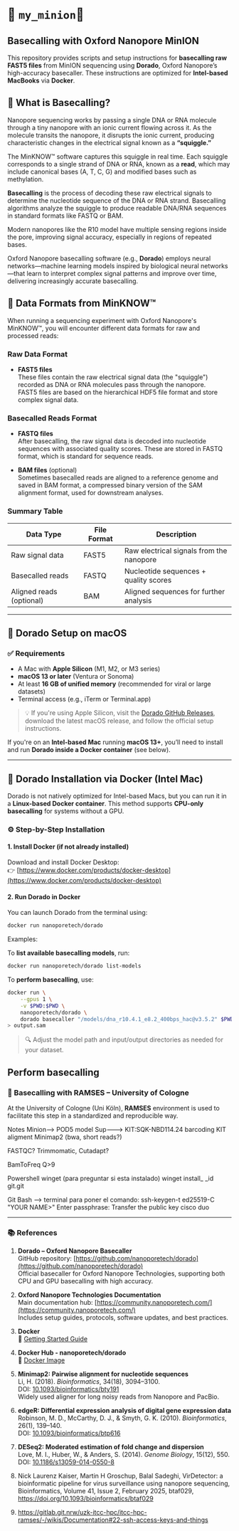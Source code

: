 # 🧬 `my_minion`🦠 

## Basecalling with Oxford Nanopore MinION

This repository provides scripts and setup instructions for **basecalling raw FAST5 files** from MinION sequencing using **Dorado**, Oxford Nanopore’s high-accuracy basecaller. These instructions are optimized for **Intel-based MacBooks** via **Docker**.

## 📖 What is Basecalling?

Nanopore sequencing works by passing a single DNA or RNA molecule through a tiny nanopore with an ionic current flowing across it. As the molecule transits the nanopore, it disrupts the ionic current, producing characteristic changes in the electrical signal known as a **“squiggle.”**

The MinKNOW™ software captures this squiggle in real time. Each squiggle corresponds to a single strand of DNA or RNA, known as a **read**, which may include canonical bases (A, T, C, G) and modified bases such as methylation.

**Basecalling** is the process of decoding these raw electrical signals to determine the nucleotide sequence of the DNA or RNA strand. Basecalling algorithms analyze the squiggle to produce readable DNA/RNA sequences in standard formats like FASTQ or BAM.

Modern nanopores like the R10 model have multiple sensing regions inside the pore, improving signal accuracy, especially in regions of repeated bases.

Oxford Nanopore basecalling software (e.g., **Dorado**) employs neural networks—machine learning models inspired by biological neural networks—that learn to interpret complex signal patterns and improve over time, delivering increasingly accurate basecalling.

## 📂 Data Formats from MinKNOW™

When running a sequencing experiment with Oxford Nanopore's MinKNOW™, you will encounter different data formats for raw and processed reads:

### Raw Data Format

- **FAST5 files**  
  These files contain the raw electrical signal data (the "squiggle") recorded as DNA or RNA molecules pass through the nanopore.  
  FAST5 files are based on the hierarchical HDF5 file format and store complex signal data.

### Basecalled Reads Format

- **FASTQ files**  
  After basecalling, the raw signal data is decoded into nucleotide sequences with associated quality scores. These are stored in FASTQ format, which is standard for sequence reads.

- **BAM files** (optional)  
  Sometimes basecalled reads are aligned to a reference genome and saved in BAM format, a compressed binary version of the SAM alignment format, used for downstream analyses.

### Summary Table

| Data Type           | File Format | Description                               |
|---------------------|-------------|-------------------------------------------|
| Raw signal data     | FAST5       | Raw electrical signals from the nanopore  |
| Basecalled reads    | FASTQ       | Nucleotide sequences + quality scores     |
| Aligned reads (optional) | BAM       | Aligned sequences for further analysis    |

---

## 🍏 Dorado Setup on macOS

### ✅ Requirements

- A Mac with **Apple Silicon** (M1, M2, or M3 series)
- **macOS 13 or later** (Ventura or Sonoma)
- At least **16 GB of unified memory** (recommended for viral or large datasets)
- Terminal access (e.g., iTerm or Terminal.app)

> 💡 If you're using Apple Silicon, visit the [Dorado GitHub Releases](https://github.com/nanoporetech/dorado/releases), download the latest macOS release, and follow the official setup instructions.

If you're on an **Intel-based Mac** running **macOS 13+**, you’ll need to install and run **Dorado inside a Docker container** (see below).

---

## 🐳 Dorado Installation via Docker (Intel Mac)

Dorado is not natively optimized for Intel-based Macs, but you can run it in a **Linux-based Docker container**. This method supports **CPU-only basecalling** for systems without a GPU.

### ⚙️ Step-by-Step Installation

#### 1. Install Docker (if not already installed)

Download and install Docker Desktop:  
👉 [https://www.docker.com/products/docker-desktop](https://www.docker.com/products/docker-desktop)

#### 2. Run Dorado in Docker

You can launch Dorado from the terminal using:

```bash
docker run nanoporetech/dorado
```
Examples:

To **list available basecalling models**, run:

```bash
docker run nanoporetech/dorado list-models
```

To **perform basecalling**, use:

```bash
docker run \
    --gpus 1 \
    -v $PWD:$PWD \
    nanoporetech/dorado \
    dorado basecaller "/models/dna_r10.4.1_e8.2_400bps_hac@v3.5.2" $PWD/fast5/ \
> output.sam
```
> 🔍 Adjust the model path and input/output directories as needed for your dataset.

## Perform basecalling

### 📖 Basecalling with RAMSES – University of Cologne

At the University of Cologne (Uni Köln), **RAMSES** environment is used to facilitate this step in a standardized and reproducible way.


Notes
Minion--> POD5 model Sup--->
KIT:SQK-NBD114.24 barcoding KIT
aligment Minimap2 (bwa, short reads?)

FASTQC? Trimmomatic, Cutadapt?

BamToFreq Q>9

Powershell
winget (para preguntar si esta instalado)
winget install_ _id git.git

Git Bash --> terminal para poner el comando:
ssh-keygen-t ed25519-C "YOUR NAME>"
Enter passphrase: 
Transfer the public key cisco duo

---
### 📚 References

1. **Dorado – Oxford Nanopore Basecaller**  
   GitHub repository: [https://github.com/nanoporetech/dorado](https://github.com/nanoporetech/dorado)  
   Official basecaller for Oxford Nanopore Technologies, supporting both CPU and GPU basecalling with high accuracy.

2. **Oxford Nanopore Technologies Documentation**  
   Main documentation hub: [https://community.nanoporetech.com/](https://community.nanoporetech.com/)  
   Includes setup guides, protocols, software updates, and best practices.
   
3. **Docker**  
  🔗 [Getting Started Guide](https://www.docker.com/get-started)

4. **Docker Hub - nanoporetech/dorado**  
  🔗 [Docker Image](https://hub.docker.com/r/nanoporetech/dorado)

5. **Minimap2: Pairwise alignment for nucleotide sequences**  
   Li, H. (2018). *Bioinformatics*, 34(18), 3094–3100.  
   DOI: [10.1093/bioinformatics/bty191](https://doi.org/10.1093/bioinformatics/bty191)  
   Widely used aligner for long noisy reads from Nanopore and PacBio.

6. **edgeR: Differential expression analysis of digital gene expression data**  
   Robinson, M. D., McCarthy, D. J., & Smyth, G. K. (2010). *Bioinformatics*, 26(1), 139–140.  
   DOI: [10.1093/bioinformatics/btp616](https://doi.org/10.1093/bioinformatics/btp616)

7. **DESeq2: Moderated estimation of fold change and dispersion**  
   Love, M. I., Huber, W., & Anders, S. (2014). *Genome Biology*, 15(12), 550.  
   DOI: [10.1186/s13059-014-0550-8](https://doi.org/10.1186/s13059-014-0550-8)

8. Nick Laurenz Kaiser, Martin H Groschup, Balal Sadeghi, VirDetector: a bioinformatic pipeline for virus surveillance using nanopore sequencing, Bioinformatics, Volume 41, Issue 2, February 2025, btaf029, https://doi.org/10.1093/bioinformatics/btaf029

9. https://gitlab.git.nrw/uzk-itcc-hpc/itcc-hpc-ramses/-/wikis/Documentation#22-ssh-access-keys-and-things
